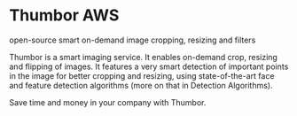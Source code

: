 # Thumbor AWS

open-source smart on-demand image cropping, resizing and filters

Thumbor is a smart imaging service. It enables on-demand crop, resizing and flipping of images. It features a very smart detection of important points in the image for better cropping and resizing, using state-of-the-art face and feature detection algorithms (more on that in Detection Algorithms).

Save time and money in your company with Thumbor. 
